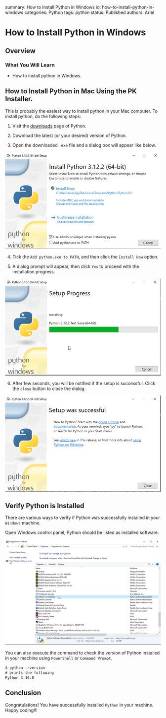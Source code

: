 summary: How to Install Python in Windows
id: how-to-install-python-in-windows
categories: Python
tags: python
status: Published
authors: Ariel

# How to Install Python in Windows

<!-- ------------------------ -->
## Overview

### What You Will Learn 
- How to install python in Windows.

<!-- ------------------------ -->
## How to Install Python in Mac Using the PK Installer.

This is probably the easiest way to install python in your Mac computer. To install python, do the following steps:

1. Visit the [downloads](https://www.python.org/downloads/) page of Python.

2. Download the latest (or your desired) version of Python.

3. Open the downloaded `.exe` file and a dialog box will appear like below.

  ![Install Window](assets/install-py-windows.png)

4. Tick the `Add python.exe to PATH`, and then click the `Install Now` option.

5. A dialog prompt will appear, then click `Yes` to proceed with the installation progress.

  ![Installation Progress](assets/install-progress.png)

6. After few seconds, you will be notified if the setup is successful. Click the `close` button to close the dialog.

  ![Installation Progress](assets/setup-successful.png)

<!-- ------------------------ -->
## Verify Python is Installed

There are various ways to verify if Python was successfully installed in your `Windows` machine.

Open Windows control panel, Python should be listed as installed software.

![Control Panel](assets/control-panel-python.png)

You can also execute the command to check the version of Python installed in your machine using `PowerShell` or `Command Prompt`.
```shell
$ python --version
# prints the following
Python 3.10.0
```

<!-- ------------------------ -->
## Conclusion

Congratulations! You have successfully installed `Python` in your machine. Happy coding!!! 

